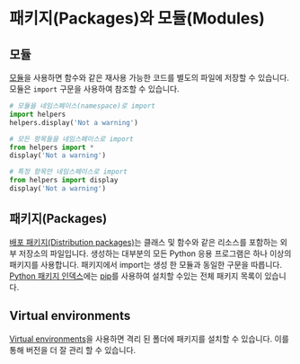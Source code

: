 # 패키지(Packages)와 모듈(Modules)

## 모듈

[모듈](https://docs.python.org/3/tutorial/modules.html)을 사용하면 함수와 같은 재사용 가능한 코드를 별도의 파일에 저장할 수 있습니다. 모듈은 `import` 구문을 사용하여 참조할 수 있습니다.

``` python
# 모듈을 네임스페이스(namespace)로 import
import helpers
helpers.display('Not a warning')

# 모든 항목들을 네임스페이스로 import
from helpers import *
display('Not a warning')

# 특정 항목만 네임스페이스로 import
from helpers import display
display('Not a warning')
```

## 패키지(Packages)

[배포 패키지(Distribution packages)](https://packaging.python.org/glossary/#term-distribution-package)는 클래스 및 함수와 같은 리소스를 포함하는 외부 저장소의 파일입니다. 생성하는 대부분의 모든 Python 응용 프로그램은 하나 이상의 패키지를 사용합니다. 패키지에서 import는 생성 한 모듈과 동일한 구문을 따릅니다. [Python 패키지 인덱스](https://pypi.org/)에는 [pip](https://pip.pypa.io/en/stable/)를 사용하여 설치할 수있는 전체 패키지 목록이 있습니다.

## Virtual environments

[Virtual environments](https://docs.python.org/3.7/tutorial/venv.html)을 사용하면 격리 된 폴더에 패키지를 설치할 수 있습니다. 이를 통해 버전을 더 잘 관리 할 수 있습니다.
